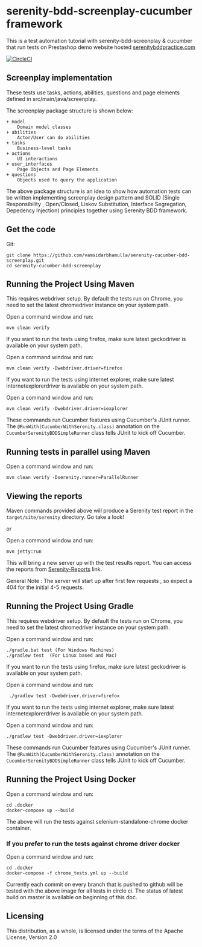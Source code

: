 # serenity-bdd-screenplay-cucumber framework

This is a test automation tutorial with serenity-bdd-screenplay & cucumber that run tests on
 Prestashop demo website hosted [serenitybddpractice.com](http://serenitybddpractice.com)
 
[![CircleCI](https://circleci.com/gh/vamsidarbhamulla/serenity-cucumber-bdd-screenplay.svg?style=svg)](https://circleci.com/gh/vamsidarbhamulla/serenity-cucumber-bdd-screenplay)

## Screenplay implementation

These tests use tasks, actions, abilities, questions and page elements defined in src/main/java/screenplay.

The screenplay package structure is shown below:
````
+ model
    Domain model classes
+ abilities
    Actor/User can do abilities
+ tasks
    Business-level tasks
+ actions
    UI interactions
+ user_interfaces
    Page Objects and Page Elements
+ questions
    Objects used to query the application
````

The above package structure is an idea to show how automation tests can be written implementing 
screenplay design pattern and SOLID (Single Responsibility , Open/Closed, Liskov Substitution, 
Interface Segregation, Depedency Injection) principles together using Serenity BDD framework.
 

## Get the code

Git:

    git clone https://github.com/vamsidarbhamulla/serenity-cucumber-bdd-screenplay.git
    cd serenity-cucumber-bdd-screenplay

## Running the Project Using Maven
This requires webdriver setup. By default the tests run on Chrome, you need to set the latest chromedriver instance on your system path.

Open a command window and run:

    mvn clean verify

If you want to run the tests using firefox, make sure latest geckodriver is available on your system path. 

Open a command window and run:

    mvn clean verify -Dwebdriver.driver=firefox
    
If you want to run the tests using internet explorer, make sure latest internetexplorerdriver is available on your system path. 

Open a command window and run:

    mvn clean verify -Dwebdriver.driver=iexplorer

These commands run Cucumber features using Cucumber's JUnit runner. The `@RunWith(CucumberWithSerenity.class)` annotation on the `CucumberSerenityBDDSimpleRunner`
class tells JUnit to kick off Cucumber.

## Running tests in parallel using Maven

Open a command window and run:

    mvn clean verify -Dserenity.runner=ParallelRunner

## Viewing the reports
Maven commands provided above will produce a Serenity test report in the `target/site/serenity` directory. Go take a look!

or 

Open a command window and run:

    mvn jetty:run
    
This will bring a new server up with the test results report. You can access the reports from [Serenity-Reports](http://localhost:9999) link.

General Note : The server will start up after first few requests , so expect a 404 for the initial 4-5 requests.

## Running the Project Using Gradle
This requires webdriver setup. By default the tests run on Chrome, you need to set the latest chromedriver instance on your system path.

Open a command window and run:

    ./gradle.bat test (For Windows Machines)
    ./gradlew test  (For Linux based and Mac)

If you want to run the tests using firefox, make sure latest geckodriver is available on your system path. 

Open a command window and run:

     ./gradlew test -Dwebdriver.driver=firefox
    
If you want to run the tests using internet explorer, make sure latest internetexplorerdriver is available on your system path. 

Open a command window and run:

    ./gradlew test -Dwebdriver.driver=iexplorer

These commands run Cucumber features using Cucumber's JUnit runner. The `@RunWith(CucumberWithSerenity.class)` annotation on the `CucumberSerenityBDDSimpleRunner`
class tells JUnit to kick off Cucumber.

## Running the Project Using Docker

Open a command window and run:

    cd .docker
    docker-compose up --build

The above will run the tests against selenium-standalone-chrome docker container.

### If you prefer to run the tests against chrome driver docker

Open a command window and run:

    cd .docker
    docker-compose -f chrome_tests.yml up --build
   
Currently each commit on every branch that is pushed to github will be tested with the above image for all tests 
in circle ci. The status of latest build on master is available on beginning of this doc.

   
## Licensing

This distribution, as a whole, is licensed under the terms of the Apache License, Version 2.0
